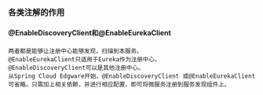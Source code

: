 

### 各类注解的作用
#### @EnableDiscoveryClient和@EnableEurekaClient
	两者都是能够让注册中心能够发现，扫描到本服务。
	@EnableEurekaClient只适用于Eureka作为注册中心。
	@EnableDiscoveryClient可以是其他注册中心。
	从Spring Cloud Edgware开始，@EnableDiscoveryClient 或@EnableEurekaClient 可省略。只需加上相关依赖，并进行相应配置，即可将微服务注册到服务发现组件上。
